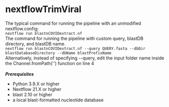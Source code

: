 # nextflowTrimViral
The typical command for running the pipeline with an unmodified nextflow.config:<br>
```nextflow run blastnCOVIDextract.nf```<br>
The command for running the pipeline with custom query, blastDB directory, and blastDB name.<br>
```nextflow run blastnCOVIDextract.nf --query QUERY.fasta --dbDir blastDatabaseDirectory --dbName blastPrefixName```<br>
Alternatively, instead of specifying --query, edit the input folder name inside the Channel.fromPath('') function on line 4<br><br>
***Prerequisites***<br>
- Python 3.9.X or higher<br>
- Nextflow 21.X or higher<br>
- blast 2.10 or higher<br>
- a local blast-formatted nucleotide database<br>
        

